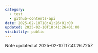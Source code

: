```yaml
---
category:
  - test
  - github-contents-api
date: 2025-02-10T18:41:26+01:00
updated: 2025-02-10T18:41:26+01:00
visibility: public
---
```


Note updated at 2025-02-10T17:41:26.725Z